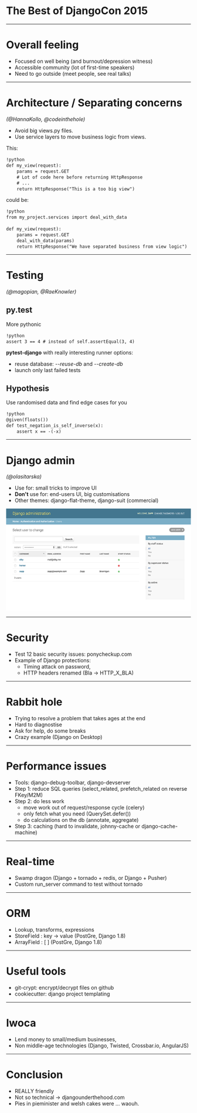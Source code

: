 # The Best of DjangoCon 2015

---

# Overall feeling

- Focused on well being (and burnout/depression witness)
- Accessible community (lot of first-time speakers)
- Need to go outside (meet people, see real talks)

---

# Architecture / Separating concerns

*(@HannaKollo, @codeinthehole)*

- Avoid big views.py files.
- Use service layers to move business logic from views.

This:

    !python
    def my_view(request):
        params = request.GET
        # Lot of code here before returning HttpResponse
        # ...
        return HttpResponse("This is a too big view")

could be:

    !python
    from my_project.services import deal_with_data

    def my_view(request):
        params = request.GET
        deal_with_data(params)
        return HttpResponse("We have separated business from view logic")

---

# Testing

*(@magopian, @RaeKnowler)*

## py.test

More pythonic

    !python
    assert 3 == 4 # instead of self.assertEqual(3, 4)

**pytest-django** with really interesting runner options:

- reuse database: *--reuse-db* and *--create-db*
- launch only last failed tests

## Hypothesis

Use randomised data and find edge cases for you

    !python
    @given(floats())
    def test_negation_is_self_inverse(x):
        assert x == -(-x)

---

# Django admin

*(@olasitarska)*

- Use for: small tricks to improve UI
- **Don't** use for: end-users UI, big customisations
- Other themes: django-flat-theme, django-suit (commercial)

![django admin dashboard with django-flat-theme][admin_dashboard]

[admin_dashboard]: images/admin_dashboard.png

---

# Security

- Test 12 basic security issues: ponycheckup.com
- Example of Django protections:
    - Timing attack on password,
    - HTTP headers renamed (Bla -> HTTP_X_BLA)

---

# Rabbit hole

- Trying to resolve a problem that takes ages at the end
- Hard to diagnostise
- Ask for help, do some breaks
- Crazy example (Django on Desktop)

---

# Performance issues

- Tools: django-debug-toolbar, django-devserver
- Step 1: reduce SQL queries (select_related, prefetch_related on reverse FKey/M2M)
- Step 2: do less work
   - move work out of request/response cycle (celery)
   - only fetch what you need (QuerySet.defer())
   - do calculations on the db (annotate, aggregate)
- Step 3: caching (hard to invalidate, johnny-cache or django-cache-machine)

---

# Real-time

- Swamp dragon (Django + tornado + redis, or Django + Pusher)
- Custom run_server command to test without tornado

---

# ORM

- Lookup, transforms, expressions
- StoreField : key -> value (PostGre, Django 1.8)
- ArrayField : [ ] (PostGre, Django 1.8)

---

# Useful tools

- git-crypt: encrypt/decrypt files on github
- cookiecutter: django project templating

---

# Iwoca

- Lend money to small/medium businesses,
- Non middle-age technologies (Django, Twisted, Crossbar.io, AngularJS)

---

# Conclusion

- REALLY friendly
- Not so technical -> djangounderthehood.com
- Pies in pieminister and welsh cakes were ... waouh.
